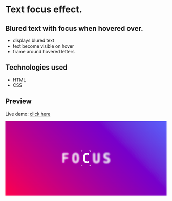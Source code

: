 # Text focus effect.

## Blured text with focus when hovered over.

- displays blured text
- text become visible on hover
- frame around hovered letters

## Technologies used

- HTML
- CSS

## Preview

Live demo: [click here](https://pawelpohland.github.io/text-focus-effect/)

[![App screenshot](preview.png "Preview - screenshot")](https://pawelpohland.github.io/text-focus-effect/)
